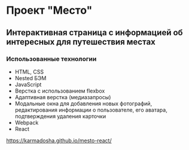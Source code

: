 # Проект "Место"

## Интерактивная страница с информацией об интересных для путешествия местах

### Использованные технологии
* HTML, CSS
* Nested БЭМ
* JavaScript
* Верстка с использованием flexbox
* Адаптивная верстка (медиазапросы)
* Модальные окна для добавления новых фотографий, редактирования информации о пользователе, его аватара, подтверждения удаления карточки
* Webpack
* React

https://karmadosha.github.io/mesto-react/
